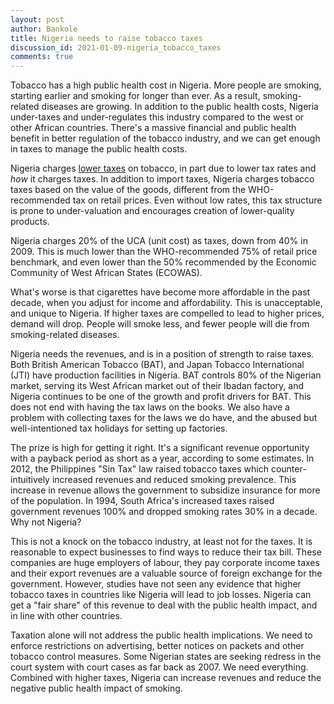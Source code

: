 ```yaml
---
layout: post
author: Bankole
title: Nigeria needs to raise tobacco taxes
discussion_id: 2021-01-09-nigeria_tobacco_taxes
comments: true
---
```


Tobacco has a high public health cost in Nigeria. More people are smoking,
starting earlier and smoking for longer than ever. As a result, smoking-related
diseases are growing. In addition to the public health costs, Nigeria
under-taxes and under-regulates this industry compared to the west or other
African countries. There's a massive financial and public health benefit in
better regulation of the tobacco industry, and we can get enough in taxes to
manage the public health costs.

Nigeria charges [lower
taxes]("https://www.ictd.ac/publication/economics-tobacco-control-nigeria-modelling-fiscal-health-excise-tax/")
on tobacco, in part due to lower tax rates and *how* it charges taxes. In
addition to import taxes, Nigeria charges tobacco taxes based on the value of
the goods, different from the WHO-recommended tax on retail prices. Even without
low rates, this tax structure is prone to under-valuation and encourages
creation of lower-quality products.

Nigeria charges 20% of the UCA (unit cost) as taxes, down from 40% in 2009. This
is much lower than the WHO-recommended 75% of retail price benchmark, and even
lower than the 50% recommended by the Economic Community of West African States
(ECOWAS).

What's worse is that cigarettes have become more affordable in the past decade,
when you adjust for income and affordability. This is unacceptable, and unique
to Nigeria. If higher taxes are compelled to lead to higher prices, demand will
drop. People will smoke less, and fewer people will die from smoking-related
diseases.

Nigeria needs the revenues, and is in a position of strength to raise taxes.
Both British American Tobacco (BAT), and Japan Tobacco International (JTI) have
production facilities in Nigeria. BAT controls 80% of the Nigerian market,
serving its West African market out of their Ibadan factory, and Nigeria
continues to be one of the growth and profit drivers for BAT. This does not end
with having the tax laws on the books. We also have a problem with collecting
taxes for the laws we do have, and the abused but well-intentioned tax holidays
for setting up factories.

The prize is high for getting it right. It's a significant revenue opportunity
with a payback period as short as a year, according to some estimates. In 2012,
the Philippines "Sin Tax" law raised tobacco taxes which counter-intuitively
increased revenues and reduced smoking prevalence. This increase in revenue
allows the government to subsidize insurance for more of the population. In
1994, South Africa's increased taxes raised government revenues 100% and dropped
smoking rates 30% in a decade. Why not Nigeria?

This is not a knock on the tobacco industry, at least not for the taxes. It is
reasonable to expect businesses to find ways to reduce their tax bill. These
companies are huge employers of labour, they pay corporate income taxes and
their export revenues are a valuable source of foreign exchange for the
government. However, studies have not seen any evidence that higher tobacco
taxes in countries like Nigeria will lead to job losses. Nigeria can get a "fair
share" of this revenue to deal with the public health impact, and in line with
other countries.

Taxation alone will not address the public health implications. We need to
enforce restrictions on advertising, better notices on packets and other tobacco
control measures. Some Nigerian states are seeking redress in the court system
with court cases as far back as 2007. We need everything. Combined with higher
taxes, Nigeria can increase revenues and reduce the negative public health
impact of smoking.
